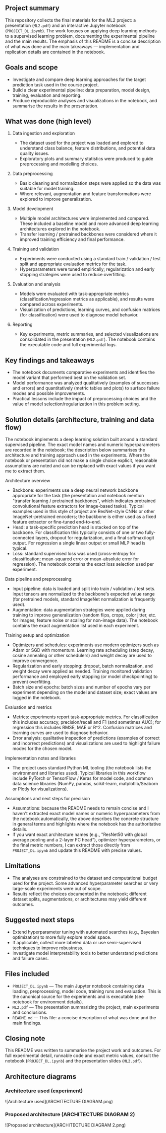 ## Project summary

This repository collects the final materials for the ML2 project: a presentation (`ML2.pdf`) and an interactive Jupyter notebook (`PROJECT_DL.ipynb`). The work focuses on applying deep learning methods to a supervised learning problem, documenting the experimental pipeline and the main results. The emphasis of this README is a concise description of what was done and the main takeaways — implementation and replication details are contained in the notebook.

## Goals and scope

- Investigate and compare deep learning approaches for the target prediction task used in the course project.
- Build a clear experimental pipeline: data preparation, model design, training, evaluation and reporting.
- Produce reproducible analyses and visualizations in the notebook, and summarise the results in the presentation.

## What was done (high level)

1. Data ingestion and exploration
   - The dataset used for the project was loaded and explored to understand class balance, feature distributions, and potential data quality issues.
   - Exploratory plots and summary statistics were produced to guide preprocessing and modelling choices.

2. Data preprocessing
   - Basic cleaning and normalization steps were applied so the data was suitable for model training.
   - Where relevant, augmentation and feature transformations were explored to improve generalization.

3. Model development
   - Multiple model architectures were implemented and compared. These included a baseline model and more advanced deep learning architectures explored in the notebook.
   - Transfer learning / pretrained backbones were considered where it improved training efficiency and final performance.

4. Training and validation
   - Experiments were conducted using a standard train / validation / test split and appropriate evaluation metrics for the task.
   - Hyperparameters were tuned empirically; regularization and early stopping strategies were used to reduce overfitting.

5. Evaluation and analysis
   - Models were evaluated with task-appropriate metrics (classification/regression metrics as applicable), and results were compared across experiments.
   - Visualization of predictions, learning curves, and confusion matrices (for classification) were used to diagnose model behavior.

6. Reporting
   - Key experiments, metric summaries, and selected visualizations are consolidated in the presentation (`ML2.pdf`). The notebook contains the executable code and full experimental logs.

## Key findings and takeaways

- The notebook documents comparative experiments and identifies the model variant that performed best on the validation set.
- Model performance was analyzed qualitatively (examples of successes and errors) and quantitatively (metric tables and plots) to surface failure modes and possible improvements.
- Practical lessons include the impact of preprocessing choices and the value of model selection/regularization in this problem setting.

## Solution details (architecture, training and data flow)

The notebook implements a deep learning solution built around a standard supervised pipeline. The exact model names and numeric hyperparameters are recorded in the notebook; the description below summarises the architecture and training approach used in the experiments. Where the notebook or presentation did not make a single choice explicit, reasonable assumptions are noted and can be replaced with exact values if you want me to extract them.

Architecture overview
- Backbone: experiments use a deep neural network backbone appropriate for the task (the presentation and notebook mention "transfer learning / pretrained backbones", which indicates pretrained convolutional feature extractors for image-based tasks). Typical examples used in this style of project are ResNet-style CNNs or other ImageNet-pretrained encoders; the backbone is either used as a fixed feature extractor or fine-tuned end-to-end.
- Head: a task-specific prediction head is stacked on top of the backbone. For classification this typically consists of one or two fully-connected layers, dropout for regularization, and a final softmax/logit output. For regression a single linear output or small MLP head is typical.
- Loss: standard supervised loss was used (cross-entropy for classification; mean-squared error or mean-absolute error for regression). The notebook contains the exact loss selection used per experiment.

Data pipeline and preprocessing
- Input pipeline: data is loaded and split into train / validation / test sets. Input tensors are normalized to the backbone's expected value range (for pretrained models, standard ImageNet normalization is frequently used).
- Augmentation: data augmentation strategies were applied during training to improve generalization (random flips, crops, color jitter, etc. for images; feature noise or scaling for non-image data). The notebook contains the exact augmentation list used in each experiment.

Training setup and optimization
- Optimizers and schedules: experiments use modern optimizers such as Adam or SGD with momentum. Learning rate scheduling (step decay, cosine annealing or other schedulers) and weight decay are used to improve convergence.
- Regularization and early stopping: dropout, batch normalization, and weight decay were applied as needed. Training monitored validation performance and employed early stopping (or model checkpointing) to prevent overfitting.
- Batch size and epochs: batch sizes and number of epochs vary per experiment depending on the model and dataset size; exact values are logged in the notebook.

Evaluation and metrics
- Metrics: experiments report task-appropriate metrics. For classification this includes accuracy, precision/recall and F1 (and sometimes AUC); for regression this includes RMSE, MAE or R^2. Confusion matrices and learning curves are used to diagnose behavior.
- Error analysis: qualitative inspection of predictions (examples of correct and incorrect predictions) and visualizations are used to highlight failure modes for the chosen model.

Implementation notes and libraries
- The project uses standard Python ML tooling (the notebook lists the environment and libraries used). Typical libraries in this workflow include PyTorch or TensorFlow / Keras for model code, and common data science libraries (NumPy, pandas, scikit-learn, matplotlib/Seaborn or Plotly for visualizations).

Assumptions and next steps for precision
- Assumptions: because the README needs to remain concise and I haven't extracted exact model names or numeric hyperparameters from the notebook automatically, the above describes the concrete structure in general terms and highlights where the notebook has the authoritative details.
- If you want exact architecture names (e.g., "ResNet50 with global average pooling and a 2-layer FC head"), optimizer hyperparameters, or the final metric numbers, I can extract those directly from `PROJECT_DL.ipynb` and update this README with precise values.

## Limitations

- The analyses are constrained to the dataset and computational budget used for the project. Some advanced hyperparameter searches or very large-scale experiments were out of scope.
- Results reflect the choices documented in the notebook; different dataset splits, augmentations, or architectures may yield different outcomes.

## Suggested next steps

- Extend hyperparameter tuning with automated searches (e.g., Bayesian optimization) to more fully explore model space.
- If applicable, collect more labeled data or use semi-supervised techniques to improve robustness.
- Investigate model interpretability tools to better understand predictions and failure cases.

## Files included

- `PROJECT_DL.ipynb` — The main Jupyter notebook containing data loading, preprocessing, model code, training runs and evaluation. This is the canonical source for the experiments and is executable (see notebook for environment details).
- `ML2.pdf` — The presentation summarizing the project, main experiments and conclusions.
- `README.md` — This file: a concise description of what was done and the main findings.

## Closing note

This README was written to summarise the project work and outcomes. For full experimental detail, runnable code and exact metric values, consult the notebook (`PROJECT_DL.ipynb`) and the presentation slides (`ML2.pdf`).

## Architecture diagrams

### Architecture used (experiment)
![Architecture used](ARCHITECTURE DIAGRAM.png)

### Proposed architecture (ARCHITECTURE DIAGRAM 2)
![Proposed architecture](ARCHITECTURE DIAGRAM 2.png)

